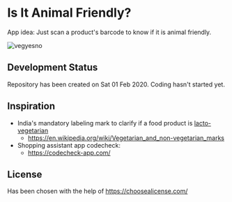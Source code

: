 # Is It Animal Friendly?
App idea: Just scan a product's barcode to know if it is animal friendly.

![vegyesno](https://upload.wikimedia.org/wikipedia/commons/thumb/0/0a/Veg_NonVeg_SVG.svg/216px-Veg_NonVeg_SVG.svg.png)

## Development Status
Repository has been created on Sat 01 Feb 2020. Coding hasn't started yet.

## Inspiration
- India's mandatory labeling mark to clarify if a food product is [lacto-vegetarian](https://en.wikipedia.org/wiki/Lacto_vegetarianism)
  - https://en.wikipedia.org/wiki/Vegetarian_and_non-vegetarian_marks
- Shopping assistant app codecheck:
  - https://codecheck-app.com/

## License
Has been chosen with the help of https://choosealicense.com/
